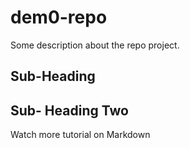 # dem0-repo
Some description about the repo project.
## Sub-Heading

## Sub- Heading Two

Watch more tutorial on Markdown

